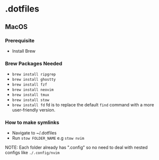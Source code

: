 # .dotfiles

## MacOS

### Prerequisite

- Install Brew

### Brew Packages Needed

- `brew install ripgrep`
- `brew install ghostty`
- `brew install fzf`
- `brew install neovim`
- `brew install tmux`
- `brew install stow`
- `brew install fd`
fd is to replace the default `find` command with a more user-friendly version.

### How to make symlinks

- Navigate to ~/.dotfiles
- Run `stow FOLDER_NAME` e.g `stow nvim`

NOTE: Each folder already has ".config" so no need to deal with nested configs like `./.config/nvim`
